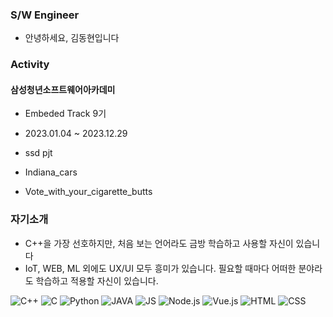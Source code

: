 
### S/W Engineer
- 안녕하세요, 김동현입니다
### Activity
####

#### 삼성청년소프트웨어아카데미

- Embeded Track 9기 
- 2023.01.04 ~ 2023.12.29

- ssd pjt
- Indiana_cars
- Vote_with_your_cigarette_butts

### 자기소개
- C++을 가장 선호하지만, 처음 보는 언어라도 금방 학습하고 사용할 자신이 있습니다
- IoT, WEB, ML 외에도 UX/UI 모두 흥미가 있습니다. 필요할 때마다 어떠한 분야라도 학습하고 적용할 자신이 있습니다.







<div align=left>

![C++](https://img.shields.io/badge/C++-00599C?style=flat-square&logo=cplusplus&logoColor=white)
![C](https://img.shields.io/badge/C-A8B9CC?style=flat-square&logo=c&logoColor=white)
![Python](https://img.shields.io/badge/Python-3776AB?style=flat-square&logo=Python&logoColor=white)
![JAVA](https://img.shields.io/badge/JAVA-007396?style=flat-square&logo=Java&logoColor=white)
![JS](https://img.shields.io/badge/JS-F7DF1E?style=flat-square&logo=JavaScript&logoColor=black)
![Node.js](https://img.shields.io/badge/Node.js-339933?style=flat-square&logo=Node.js&logoColor=white)
![Vue.js](https://img.shields.io/badge/Vue.js-4FC08D?style=flat-square&logo=Vue.js&logoColor=black)
![HTML](https://img.shields.io/badge/HTML-E34F26?style=flat-square&logo=HTML5&logoColor=white)
![CSS](https://img.shields.io/badge/CSS-1572B6?style=flat-square&logo=CSS3&logoColor=white)

</div>
